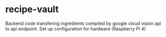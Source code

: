 # recipe-vault

Backend code transfering ingredients compiled by google cloud vision api to api endpoint.
Set up configuration for hardware (Raspberry Pi 4)
